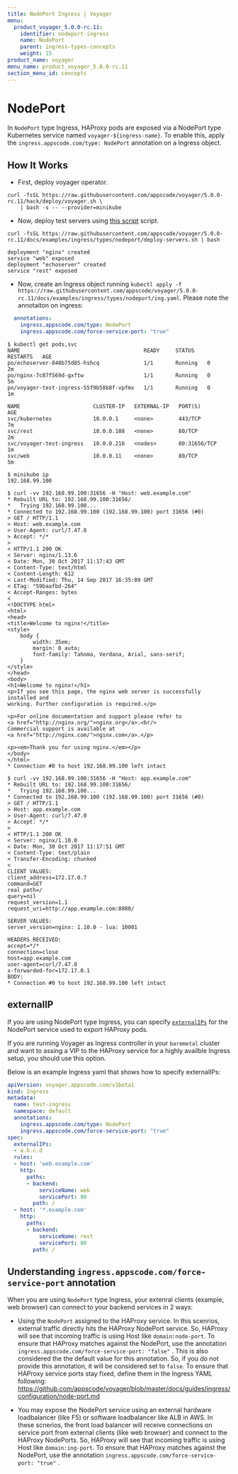 ```yaml
---
title: NodePort Ingress | Voyager
menu:
  product_voyager_5.0.0-rc.11:
    identifier: nodeport-ingress
    name: NodePort
    parent: ingress-types-concepts
    weight: 15
product_name: voyager
menu_name: product_voyager_5.0.0-rc.11
section_menu_id: concepts
---
```


# NodePort

In `NodePort` type Ingress, HAProxy pods are exposed via a NodePort type Kubernetes service named `voyager-${ingress-name}`. To enable this, apply the `ingress.appscode.com/type: NodePort` annotation on a Ingress object.

## How It Works

- First, deploy voyager operator.

```console
curl -fsSL https://raw.githubusercontent.com/appscode/voyager/5.0.0-rc.11/hack/deploy/voyager.sh \
    | bash -s -- --provider=minikube
```

- Now, deploy test servers using [this script](/docs/examples/ingress/types/nodeport/deploy-servers.sh) script.

```console
curl -fsSL https://raw.githubusercontent.com/appscode/voyager/5.0.0-rc.11/docs/examples/ingress/types/nodeport/deploy-servers.sh | bash

deployment "nginx" created
service "web" exposed
deployment "echoserver" created
service "rest" exposed
```

- Now, create an Ingress object running `kubectl apply -f https://raw.githubusercontent.com/appscode/voyager/5.0.0-rc.11/docs/examples/ingress/types/nodeport/ing.yaml`. Please note the annotaiton on ingress:

```yaml
  annotations:
    ingress.appscode.com/type: NodePort
    ingress.appscode.com/force-service-port: "true"
```

```console
$ kubectl get pods,svc
NAME                                       READY     STATUS    RESTARTS   AGE
po/echoserver-848b75d85-hshcq              1/1       Running   0          2m
po/nginx-7c87f569d-gxftw                   1/1       Running   0          5m
po/voyager-test-ingress-55f9b58b8f-vpfmx   1/1       Running   0          1m

NAME                       CLUSTER-IP   EXTERNAL-IP   PORT(S)        AGE
svc/kubernetes             10.0.0.1     <none>        443/TCP        7m
svc/rest                   10.0.0.188   <none>        80/TCP         2m
svc/voyager-test-ingress   10.0.0.216   <nodes>       80:31656/TCP   1m
svc/web                    10.0.0.11    <none>        80/TCP         5m

$ minikube ip
192.168.99.100
```


```console
$ curl -vv 192.168.99.100:31656 -H "Host: web.example.com"
* Rebuilt URL to: 192.168.99.100:31656/
*   Trying 192.168.99.100...
* Connected to 192.168.99.100 (192.168.99.100) port 31656 (#0)
> GET / HTTP/1.1
> Host: web.example.com
> User-Agent: curl/7.47.0
> Accept: */*
>
< HTTP/1.1 200 OK
< Server: nginx/1.13.6
< Date: Mon, 30 Oct 2017 11:17:43 GMT
< Content-Type: text/html
< Content-Length: 612
< Last-Modified: Thu, 14 Sep 2017 16:35:09 GMT
< ETag: "59baafbd-264"
< Accept-Ranges: bytes
<
<!DOCTYPE html>
<html>
<head>
<title>Welcome to nginx!</title>
<style>
    body {
        width: 35em;
        margin: 0 auto;
        font-family: Tahoma, Verdana, Arial, sans-serif;
    }
</style>
</head>
<body>
<h1>Welcome to nginx!</h1>
<p>If you see this page, the nginx web server is successfully installed and
working. Further configuration is required.</p>

<p>For online documentation and support please refer to
<a href="http://nginx.org/">nginx.org</a>.<br/>
Commercial support is available at
<a href="http://nginx.com/">nginx.com</a>.</p>

<p><em>Thank you for using nginx.</em></p>
</body>
</html>
* Connection #0 to host 192.168.99.100 left intact
```

```console
$ curl -vv 192.168.99.100:31656 -H "Host: app.example.com"
* Rebuilt URL to: 192.168.99.100:31656/
*   Trying 192.168.99.100...
* Connected to 192.168.99.100 (192.168.99.100) port 31656 (#0)
> GET / HTTP/1.1
> Host: app.example.com
> User-Agent: curl/7.47.0
> Accept: */*
>
< HTTP/1.1 200 OK
< Server: nginx/1.10.0
< Date: Mon, 30 Oct 2017 11:17:51 GMT
< Content-Type: text/plain
< Transfer-Encoding: chunked
<
CLIENT VALUES:
client_address=172.17.0.7
command=GET
real path=/
query=nil
request_version=1.1
request_uri=http://app.example.com:8080/

SERVER VALUES:
server_version=nginx: 1.10.0 - lua: 10001

HEADERS RECEIVED:
accept=*/*
connection=close
host=app.example.com
user-agent=curl/7.47.0
x-forwarded-for=172.17.0.1
BODY:
* Connection #0 to host 192.168.99.100 left intact
```

## externalIP
If you are using NodePort type Ingress, you can specify [`externalIPs`](https://kubernetes.io/docs/concepts/services-networking/service/#external-ips) for the NodePort service used to export HAProxy pods.

If you are running Voyager as Ingress controller in your `baremetal` cluster and want to assing a VIP to the HAProxy service for a highly availble Ingress setup, you should use this option.

Below is an example Ingress yaml that shows how to specify externalIPs:

```yaml
apiVersion: voyager.appscode.com/v1beta1
kind: Ingress
metadata:
  name: test-ingress
  namespace: default
  annotations:
    ingress.appscode.com/type: NodePort
    ingress.appscode.com/force-service-port: "true"
spec:
  externalIPs:
  - a.b.c.d
  rules:
  - host: 'web.example.com'
    http:
      paths:
      - backend:
          serviceName: web
          servicePort: 80
        path: /
  - host: '*.example.com'
    http:
      paths:
      - backend:
          serviceName: rest
          servicePort: 80
        path: /
```

## Understanding `ingress.appscode.com/force-service-port` annotation

When you are using `NodePort` type Ingress, your extenral clients (example, web browser) can connect to your backend services in 2 ways:

 - Using the `NodePort` assigned to the HAProxy service. In this scenrios, external traffic directly hits the HAProxy NodePort service. So, HAProxy will see that incoming traffic is using Host like `domain:node-port`. To ensure that HAProxy matches against the NodePort, use the annotation `ingress.appscode.com/force-service-port: "false"` . This is also considered the the default value for this annotation. So, if you do not provide this annotation, it will be considered set to `false`. To ensure that HAProxy service ports stay fixed, define them in the Ingress YAML following: https://github.com/appscode/voyager/blob/master/docs/guides/ingress/configuration/node-port.md

 - You may expose the NodePort service using an external hardware loadbalancer (like F5) or software loadbalancer like ALB in AWS. In these scnerios, the front load balancer will receive connections on service port from external clients (like web browser) and connect to the HAProxy NodePorts. So, HAProxy will see that incoming traffic is using Host like `domain:ing-port`. To ensure that HAProxy matches against the NodePort, use the annotation `ingress.appscode.com/force-service-port: "true"` .

